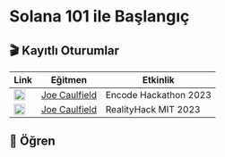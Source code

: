 # Solana 101 ile Başlangıç

## 🎬 Kayıtlı Oturumlar
| Link | Eğitmen | Etkinlik |
| ---- | ---------- | ----- |
| [<img src="../../.docs/youtube-icon.png" alt="youtube" width="20" align="center"/>](https://github.com/solana-developers) | [Joe Caulfield](https://twitter.com/realbuffalojoe) | Encode Hackathon 2023 |
| [<img src="../../.docs/youtube-icon.png" alt="youtube" width="20" align="center"/>](https://github.com/solana-developers) | [Joe Caulfield](https://twitter.com/realbuffalojoe) | RealityHack MIT 2023 |

## 📗 Öğren
